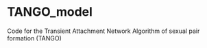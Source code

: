 # TANGO_model
Code for the Transient Attachment Network Algorithm  of sexual pair formation (TANGO)
